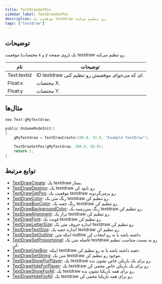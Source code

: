 ```yaml
---
title: TextDrawSetPos
sidebar_label: TextDrawSetPos
description: موقعیت یک textdraw رو تنظیم می‌کنه.
tags: ["textdraw"]
---
```


<VersionWarn version='omp v1.1.0.2612' />

## توضیحات

موقعیت (مختصات x و y روی صفحه) یک textdraw رو تنظیم می‌کنه.

| نام         | توضیحات                                    |
| ----------- | ------------------------------------------ |
| Text:textid | ID textdraw ای که می‌خوای موقعیتش رو تنظیم کنی. |
| Float:x     | مختصات X.                              |
| Float:y     | مختصات Y.                              |

## مثال‌ها

```c
new Text:gMyTextdraw;

public OnGameModeInit()
{
    gMyTextdraw = TextDrawCreate(100.0, 33.0, "Example TextDraw");
    
    TextDrawSetPos(gMyTextdraw, 200.0, 50.0);
    return 1;
}
```

## توابع مرتبط

- [TextDrawCreate](TextDrawCreate): یک textdraw بساز.
- [TextDrawDestroy](TextDrawDestroy): یک textdraw رو نابود کن.
- [TextDrawGetPos](TextDrawGetPos): موقعیت یک textdraw رو برمی‌گردونه.
- [TextDrawColor](TextDrawColor): رنگ متن یک textdraw رو تنظیم کن.
- [TextDrawBoxColor](TextDrawBoxColor): رنگ جعبه یک textdraw رو تنظیم کن.
- [TextDrawBackgroundColor](TextDrawBackgroundColor): رنگ پس‌زمینه یک textdraw رو تنظیم کن.
- [TextDrawAlignment](TextDrawAlignment): تراز یک textdraw رو تنظیم کن.
- [TextDrawFont](TextDrawFont): فونت یک textdraw رو تنظیم کن.
- [TextDrawLetterSize](TextDrawLetterSize): اندازه حروف متن یک textdraw رو تنظیم کن.
- [TextDrawTextSize](TextDrawTextSize): اندازه جعبه یک textdraw رو تنظیم کن.
- [TextDrawSetOutline](TextDrawSetOutline): اینکه متن outline داشته باشه یا نه رو انتخاب کن.
- [TextDrawSetProportional](TextDrawSetProportional): فاصله متن یک textdraw رو به نسبت متناسب تنظیم کن.
- [TextDrawUseBox](TextDrawUseBox): اینکه textdraw جعبه داشته باشه یا نه رو تنظیم کن.
- [TextDrawSetString](TextDrawSetString): متن یک textdraw موجود رو تنظیم کن.
- [TextDrawShowForPlayer](TextDrawShowForPlayer): یک textdraw رو برای یک بازیکن خاص نشون بده.
- [TextDrawHideForPlayer](TextDrawHideForPlayer): یک textdraw رو برای یک بازیکن خاص مخفی کن.
- [TextDrawShowForAll](TextDrawShowForAll): یک textdraw رو برای همه بازیکنا نشون بده.
- [TextDrawHideForAll](TextDrawHideForAll): یک textdraw رو برای همه بازیکنا مخفی کن.

